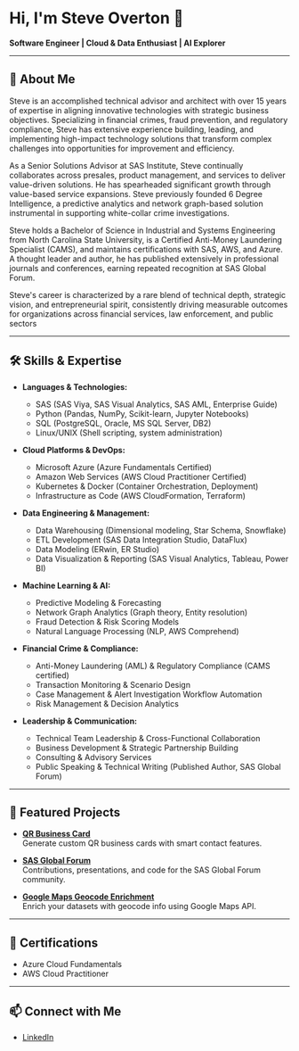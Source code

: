 # Hi, I'm Steve Overton 👋

**Software Engineer | Cloud & Data Enthusiast | AI Explorer**

---

## 🚀 About Me

Steve is an accomplished technical advisor and architect with over 15 years of expertise in aligning innovative technologies with strategic business objectives. Specializing in financial crimes, fraud prevention, and regulatory compliance, Steve has extensive experience building, leading, and implementing high-impact technology solutions that transform complex challenges into opportunities for improvement and efficiency.

As a Senior Solutions Advisor at SAS Institute, Steve continually collaborates across presales, product management, and services to deliver value-driven solutions. He has spearheaded significant growth through value-based service expansions. Steve previously founded 6 Degree Intelligence, a predictive analytics and network graph-based solution instrumental in supporting white-collar crime investigations.

Steve holds a Bachelor of Science in Industrial and Systems Engineering from North Carolina State University, is a Certified Anti-Money Laundering Specialist (CAMS), and maintains certifications with SAS, AWS, and Azure. A thought leader and author, he has published extensively in professional journals and conferences, earning repeated recognition at SAS Global Forum.

Steve's career is characterized by a rare blend of technical depth, strategic vision, and entrepreneurial spirit, consistently driving measurable outcomes for organizations across financial services, law enforcement, and public sectors

---

## 🛠️ Skills & Expertise

- **Languages & Technologies:**
  - SAS (SAS Viya, SAS Visual Analytics, SAS AML, Enterprise Guide)
  - Python (Pandas, NumPy, Scikit-learn, Jupyter Notebooks)
  - SQL (PostgreSQL, Oracle, MS SQL Server, DB2)
  - Linux/UNIX (Shell scripting, system administration)

- **Cloud Platforms & DevOps:**
  - Microsoft Azure (Azure Fundamentals Certified)
  - Amazon Web Services (AWS Cloud Practitioner Certified)
  - Kubernetes & Docker (Container Orchestration, Deployment)
  - Infrastructure as Code (AWS CloudFormation, Terraform)

- **Data Engineering & Management:**
  - Data Warehousing (Dimensional modeling, Star Schema, Snowflake)
  - ETL Development (SAS Data Integration Studio, DataFlux)
  - Data Modeling (ERwin, ER Studio)
  - Data Visualization & Reporting (SAS Visual Analytics, Tableau, Power BI)

- **Machine Learning & AI:**
  - Predictive Modeling & Forecasting
  - Network Graph Analytics (Graph theory, Entity resolution)
  - Fraud Detection & Risk Scoring Models
  - Natural Language Processing (NLP, AWS Comprehend)

- **Financial Crime & Compliance:**
  - Anti-Money Laundering (AML) & Regulatory Compliance (CAMS certified)
  - Transaction Monitoring & Scenario Design
  - Case Management & Alert Investigation Workflow Automation
  - Risk Management & Decision Analytics

- **Leadership & Communication:**
  - Technical Team Leadership & Cross-Functional Collaboration
  - Business Development & Strategic Partnership Building
  - Consulting & Advisory Services
  - Public Speaking & Technical Writing (Published Author, SAS Global Forum)

---

## 🌟 Featured Projects

- [**QR Business Card**](https://github.com/Steve0verton/qr-business-card)  
  Generate custom QR business cards with smart contact features.

- [**SAS Global Forum**](https://github.com/Steve0verton/sas-global-forum)  
  Contributions, presentations, and code for the SAS Global Forum community.

- [**Google Maps Geocode Enrichment**](https://github.com/Steve0verton/google-maps-geocode-enrichment)  
  Enrich your datasets with geocode info using Google Maps API.

---

## 🏅 Certifications

- Azure Cloud Fundamentals
- AWS Cloud Practitioner

---

## 📫 Connect with Me

- [LinkedIn](https://linkedin.com/in/overton)

